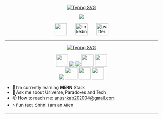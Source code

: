 <!-- My name and brief -->
<p align="center">
<a href="https://git.io/typing-svg"><img src="https://readme-typing-svg.demolab.com?font=Fira+Code&size=30&pause=1000&color=FFFFFFFF&center=true&repeat=false&width=450&lines=Anushka+Bhowmick" alt="Typing SVG" /></a>
  
</p>
<p align="center">
  <a href="https://github.com/Anushka-Bhowmick/readme-typing-svg">
    <img src="https://readme-typing-svg.demolab.com/?lines=Full-Stack%20Web%20Developer;Open%20Source%20Enthusiast;Always%20learning%20new%20Stuffs&font=Fira%20Code&center=true&width=440&height=45&color=1BFFDF&vCenter=true&pause=1000&size=22" /></a>
</p>

<!-- Social icons section -->
<p align="center">
  <a href="https://github.com/Anushka-Bhowmick"><img src='https://w7.pngwing.com/pngs/652/164/png-transparent-github-computer-icons-directory-software-repository-github-white-cat-like-mammal-carnivoran-thumbnail.png' height='40' /></a> 
   &#8287;&#8287;&#8287;&#8287;&#8287;
  <a href="https://www.linkedin.com/in/anushkabhowmick/"><img src='https://w7.pngwing.com/pngs/887/616/png-transparent-linkedin-icon-linkedin-text-rectangle-logo-thumbnail.png' alt='linkedin' height='40'/></a>
   &#8287;&#8287;&#8287;&#8287;&#8287;
   <a href="https://twitter.com/@Anushkalien"><img src='https://pbs.twimg.com/media/F2KSvaPWAAExbtM?format=png&name=small' alt='twitter' height='40'/></a>
</p>
<hr>


<!-- Skills -->
<p align="center">
 <a href="https://git.io/typing-svg"><img src="https://readme-typing-svg.demolab.com?font=Fira+Code&size=30&pause=1000&color=F7F7F7FF&center=true&repeat=false&width=435&lines=--Skills--" alt="Typing SVG" /></a>
</p>
<p align="center">
  <img src="https://cdn.svgporn.com/logos/react.svg" height='40'/>
  <img src="https://img.shields.io/badge/html5%20-%23E34F26.svg?&style=for-the-badge&logo=html5&logoColor=white"/> 
  <img src="https://img.shields.io/badge/css3%20-%231572B6.svg?&style=for-the-badge&logo=css3&logoColor=white"/>
  <img src="https://cdn.svgporn.com/logos/nodejs-icon.svg" height='40'/>
  <img src="https://cdn.svgporn.com/logos/javascript.svg" height='40'/><br>
  <img src="https://img.shields.io/badge/git%20-%23F05033.svg?&style=for-the-badge&logo=git&logoColor=white"/> 
  <img src="https://cdn.svgporn.com/logos/java.svg" height='40'/>
  <img src="https://cdn.svgporn.com/logos/python.svg" height='40'/>
  <img src="https://cdn.svgporn.com/logos/c-plusplus.svg" height='40'/>
</p>

- 🌱 I’m currently learning **MERN** Stack 
- 💬 Ask me about Universe, Paradoxes and Tech 
- 📫 How to reach me: anushkab202004@gmail.com 
- ⚡ Fun fact: Shhh! I am an Alien 

<hr>
